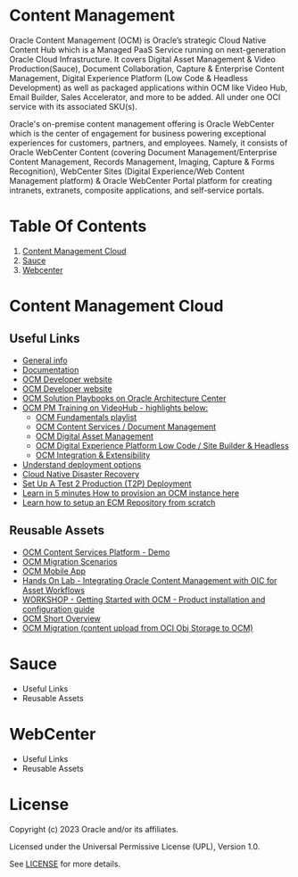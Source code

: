 # Content Management

Oracle Content Management (OCM) is Oracle’s strategic Cloud Native Content Hub which is a Managed PaaS Service running on next-generation Oracle Cloud Infrastructure. It covers Digital Asset Management & Video Production(Sauce), Document Collaboration, Capture & Enterprise Content Management, Digital Experience Platform (Low Code & Headless Development) as well as packaged applications within OCM like Video Hub, Email Builder, Sales Accelerator, and more to be added. All under one OCI service with its associated SKU(s).

Oracle's on-premise content management offering is Oracle WebCenter which is the center of engagement for business powering exceptional experiences for customers, partners, and employees. Namely, it consists of Oracle WebCenter Content (covering Document Management/Enterprise Content Management, Records Management, Imaging, Capture & Forms Recognition), WebCenter Sites (Digital Experience/Web Content Management platform) & Oracle WebCenter Portal platform for creating intranets, extranets, composite applications, and self-service portals.

# Table Of Contents

1. [Content Management Cloud](#content-management-cloud)
2. [Sauce](sauce)
3. [Webcenter](#webcenter)

# Content Management Cloud

## Useful Links

- [General info](http://oracle.com/content-management/)
- [Documentation](https://docs.oracle.com/en/cloud/paas/content-cloud/index.html/)
- [OCM Developer website](https://developer.oracle.com/technologies/content-management.html/)
- [OCM Developer website](https://developer.oracle.com/technologies/content-management.html/)
- [OCM Solution Playbooks on Oracle Architecture Center](https://docs.oracle.com/solutions/?q=&cType=reference-architectures%2Csolution-playbook%2Cbuilt-deployed&product=Content%20Management&sort=date-desc&lang=en/)
- [OCM PM Training on VideoHub - highlights below:](https://videohub.oracle.com/channel/Oracle%2BContent%2BManagement%2B%2528OCM%2529%2BTraining/167233142)
    - [OCM Fundamentals playlist](https://videohub.oracle.com/playlist/dedicated/167233142/1_qfyi6b02/)
    - [OCM Content Services / Document Management](https://videohub.oracle.com/playlist/dedicated/167233142/1_7up05717/)
    - [OCM Digital Asset Management](https://videohub.oracle.com/playlist/dedicated/167233142/1_kf36lrld/)
    - [OCM Digital Experience Platform Low Code / Site Builder & Headless](https://videohub.oracle.com/playlist/dedicated/167233142/1_bgzwwzgp)
    - [OCM Integration & Extensibility](https://videohub.oracle.com/playlist/dedicated/167233142/1_029312og/)
- [Understand deployment options](https://docs.oracle.com/en/cloud/paas/content-cloud/administer/understand-your-deployment-architecture-options.html#GUID-5A4B5098-5E15-448F-91D6-FE05F4ED15DA)
- [Cloud Native Disaster Recovery](https://docs.oracle.com/en/cloud/paas/content-cloud/administer/understand-your-deployment-architecture-options.html#GUID-84E5932D-9EBC-46F9-A243-5FA45BCA8579)
- [Set Up A Test 2 Production (T2P) Deployment](https://docs.oracle.com/en/cloud/paas/content-cloud/administer/set-test-production-t2p-deployment.html#GUID-35087199-8AEC-403A-934B-6D85E771B330)
- [Learn in 5 minutes How to provision an OCM instance here](https://www.youtube.com/watch?v=v46zEhUYEQs/)
- [Learn how to setup an ECM Repository from scratch](https://docs.oracle.com/en/cloud/paas/content-cloud/content-capture-engineering/index.html#introduction)


## Reusable Assets

- [OCM Content Services Platform - Demo](https://oradocs.oracle.com/documents/link/LD9EACB2490BA46797649C0D96D3B311D4212F9101F5/fileview/DDDA4CC6DE7D215E5A79E8C90C0E149B8D222E2F76FF/_OCM_Content_Services_Platform_DemoV1.mov)
- [OCM Migration Scenarios](https://oradocs.oracle.com/documents/fileview/DB58198D8D155F4DEC37741173DFD5813990E3B89840/_OCM_Identifyig_mygration_scenarios.pdf)
- [OCM Mobile App](https://oradocs-prodapp.cec.ocp.oraclecloud.com/documents/link/LD319DB90CA9BAB03144448FDE940B84E0994B3B6B0B/fileview/DE42DB1C4DC19901DA9343F39EBE9D5D16A5C1D7E227/_OCM_Mobile_App_Demo.mp4)
- [Hands On Lab - Integrating Oracle Content Management with OIC for Asset Workflows](https://oradocs.oracle.com/documents/link/LD73029C5432B4AF40E1AFC3CE4DA598BB808D290916/fileview/DD578F1455FD68871B2C2796A12FD275343F68D47ADC/_Integrating_OCM_with_OIC_for_Asset_Workflows_.pdf)
- [WORKSHOP - Getting Started with OCM - Product installation and configuration guide](https://oradocs.oracle.com/documents/link/LD51003AFBD52A114ABDF275C6D92DCB14C4F2067473/fileview/DA2B9F5E068DCCBC5A92A914F69904189E44B58DBB77/_OCM_Service_Provisioning_Workshop.pdf)
- [OCM Short Overview ](https://oradocs-prodapp.cec.ocp.oraclecloud.com/documents/link/LDD80549E799553C3DDDCF8678E9865D1F7A0FC667CB/fileview/D4DE14CAC6AAE699D911EB5D37885AE07A35E5AFDA02/_OCM_OVERVIEW_OCT222.pptx)
- [OCM Migration (content upload from OCI Obj Storage to OCM) ](https://oradocs.oracle.com/documents/link/LFB6FBE4EFB39DE6B12683D19FCC3F6992A695726E79/folder/FFE0713DBE32F4AF6A0C6BAFEDD551FEC60DED66A099/_Content_Management)

# Sauce

- Useful Links
- Reusable Assets

# WebCenter

- Useful Links
- Reusable Assets

# License

Copyright (c) 2023 Oracle and/or its affiliates.

Licensed under the Universal Permissive License (UPL), Version 1.0.

See [LICENSE](https://github.com/oracle-devrel/technology-engineering/blob/folder-structure/LICENSE) for more details.
